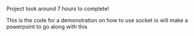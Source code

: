 Project took around 7 hours to complete!

This is the code for a demonstration on how to use socket io will make
a powerpoint to go along with this